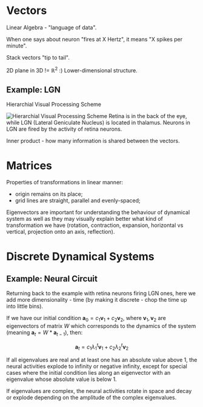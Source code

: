 # Vectors

Linear Algebra - "language of data".

When one says about neuron "fires at X Hertz", it means "X spikes per minute".

Stack vectors "tip to tail".

2D plane in 3D != $\mathbb{R}^{2}$ :) Lower-dimensional structure.

## Example: LGN

Hierarchial Visual Processing Scheme

![Hierarchial Visual Processing Scheme](https://drive.google.com/uc?export=download&id=116eP5jVVfqNoIJMnzyo0lDOAlMDYbVFE)
Retina is in the back of the eye, while LGN (Lateral Geniculate Nucleus) is located in thalamus. Neurons in LGN are fired by the activity of retina neurons.

Inner product - how many information is shared between the vectors.

# Matrices

Properties of transformations in linear manner:

- origin remains on its place;
- grid lines are straight, parallel and evenly-spaced;

Eigenvectors are important for understanding the behaviour of dynamical system as well as they
may visually explain better what kind of transformation we have (rotation, contraction, expansion, horizontal vs vertical, projection onto an axis, reflection).

# Discrete Dynamical Systems

## Example: Neural Circuit

Returning back to the example with retina neurons firing LGN ones, here we add more dimensionality - time (by
making it discrete - chop the time up into little bins).

If we have our initial condition $\mathbf{a}_{0} = c_{1}\mathbf{v}_{1} + c_{2}\mathbf{v}_{2}$, where $\mathbf{v}_{1}, \mathbf{v}_{2}$ are eigenvectors of matrix $W$ which corresponds to the dynamics of the system (meaning $\mathbf{a}_{t} = W*\mathbf{a}_{t-1}$), then:

$$
\mathbf{a}_{t} = c_{1}\lambda_{1}^{t}\mathbf{v}_{1} + c_{2}\lambda_{2}^{t}\mathbf{v}_{2}
$$

If all eigenvalues are real and at least one has an absolute value above 1, the neural activities explode to infinity or negative infinity, except for special cases where the initial condition lies along an eigenvector with an eigenvalue whose absolute value is below 1.

If eigenvalues are complex, the neural activities rotate in space and decay or explode depending on the amplitude of the complex eigenvalues.

